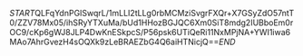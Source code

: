 $START$QLFqYdnPGISwqrL/1mLLI2tLLg0rbMCMziSvgrFXQr+X7GSyZdO57ntT0/ZZV78Mx05/ihSRyYTXuMa/bUd1HHozBGJQC6Xm0SiT8mdg2IUBboEm0rOC9/cKp6gWJ8JLP4DwKnESkpcS/P56psk6UTiQeRi11NxMPjNA+YWI1iwa6MAo7AhrGvezH4sOQXk9zLeBRAEZbG4Q6aiHTNicjQ==$END$